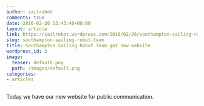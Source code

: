 ```yaml
---
author: sailrobot
comments: true
date: 2016-02-26 13:43:48+00:00
layout: article
link: https://sailrobot.wordpress.com/2016/02/26/southampton-sailing-robot-team/
slug: southampton-sailing-robot-team
title: Southampton Sailing Robot Team got new website
wordpress_id: 3
image:
  teaser: default.png
  path: /images/default.png
categories:
- articles
---
```


Today we have our new website for public communication.
